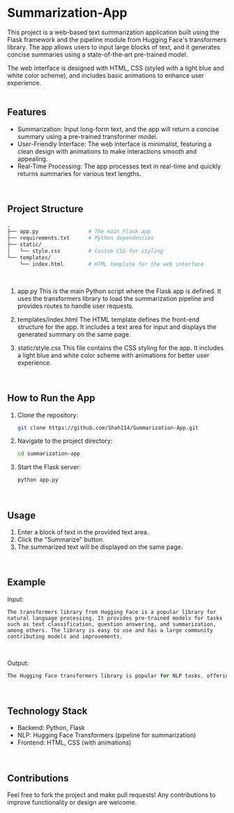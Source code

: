 # Summarization-App
This project is a web-based text summarization application built using the Flask framework and the pipeline module from Hugging Face's transformers library. The app allows users to input large blocks of text, and it generates concise summaries using a state-of-the-art pre-trained model.

The web interface is designed with HTML, CSS (styled with a light blue and white color scheme), and includes basic animations to enhance user experience. <br/>
<br/>

## Features
* Summarization: Input long-form text, and the app will return a concise summary using a pre-trained transformer model.
* User-Friendly Interface: The web interface is minimalist, featuring a clean design with animations to make interactions smooth and appealing.
* Real-Time Processing: The app processes text in real-time and quickly returns summaries for various text lengths. <br/>
<br/>

## Project Structure
```graphql
.
├── app.py                # The main Flask app
├── requirements.txt      # Python dependencies
├── static/
│   └── style.css         # Custom CSS for styling
└── templates/
    └── index.html        # HTML template for the web interface
```
<br/>

1. app.py
This is the main Python script where the Flask app is defined. It uses the transformers library to load the summarization pipeline and provides routes to handle user requests.

2. templates/index.html
The HTML template defines the front-end structure for the app. It includes a text area for input and displays the generated summary on the same page.

3. static/style.css
This file contains the CSS styling for the app. It includes a light blue and white color scheme with animations for better user experience. <br/>
<br/>

## How to Run the App
1. Clone the repository:

   ```bash
   git clone https://github.com/Shah114/Summarization-App.git
   ```

2. Navigate to the project directory:

   ```bash
   cd summarization-app
   ```

3. Start the Flask server:

   ```bash
   python app.py
   ```
<br/>

## Usage
1. Enter a block of text in the provided text area.
2. Click the "Summarize" button.
3. The summarized text will be displayed on the same page. <br/>
<br/>

## Example
Input:

```vbnet
The transformers library from Hugging Face is a popular library for natural language processing. It provides pre-trained models for tasks such as text classification, question answering, and summarization, among others. The library is easy to use and has a large community contributing models and improvements.
```
<br/>

Output:

```rust
The Hugging Face transformers library is popular for NLP tasks, offering pre-trained models for text classification, summarization, and more.
```
<br/>

## Technology Stack
* Backend: Python, Flask
* NLP: Hugging Face Transformers (pipeline for summarization)
* Frontend: HTML, CSS (with animations) <br/>
<br/>

## Contributions
Feel free to fork the project and make pull requests! Any contributions to improve functionality or design are welcome. 

